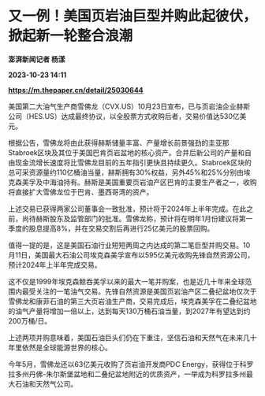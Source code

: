 # 又一例！美国页岩油巨型并购此起彼伏，掀起新一轮整合浪潮
**澎湃新闻记者 杨漾**

**2023-10-23 14:11**

**https://m.thepaper.cn/detail/25030644**

美国第二大油气生产商雪佛龙（CVX.US）10月23日宣布，已与页岩油企业赫斯公司（HES.US）达成最终协议，以全股票方式收购后者，交易价值达530亿美元。

根据公告，雪佛龙将由此获得赫斯储量丰富、产量增长前景强劲的圭亚那Stabroek区块及其位于美国巴肯页岩盆地的核心资产。合并后新公司的产量和自由现金流增长速度将比雪佛龙目前的五年指引更快且持续更久。Stabroek区块的总可采资源量约110亿桶油当量，赫斯拥有30%权益，另外45%和25%分别由埃克森美孚及中海油持有。赫斯是美国重要页岩油产区巴肯的主要生产者之一，收购将直接扩大雪佛龙位于巴肯、墨西哥湾的资产。

上述交易已获得两家公司董事会一致批准，预计将于2024年上半年完成。在此之前，尚待赫斯股东及监管部门的批准。雪佛龙称，预计将在明年1月份建议将第一季度的股息提高8%，并在交易交割后再进行25亿美元的股票回购。

值得一提的是，这是美国石油行业短短两周之内达成的第二笔巨型并购交易。10月11日，美国最大石油公司埃克森美孚宣布以595亿美元收购先锋自然资源公司，预计2024年上半年完成交易。

这不仅是1999年埃克森鲸吞美孚以来的最大一笔并购案，也是近几十年来全球范围内最受关注的一笔油气交易。先锋自然资源是美国页岩油产区二叠纪盆地仅次于雪佛龙和康菲石油的第三大页岩油生产商，交易完成后，埃克森美孚在二叠纪盆地的油气产量将增加一倍以上，达到每天130万桶石油当量，到2027年有望达到约200万桶/日。

上述两项并购意味着，美国石油巨头们仍在下重注，坚信石油和天然气在未来几十年里依然是全球能源世界的核心。

今年5月，雪佛龙还以63亿美元收购了页岩油开发商PDC Energy，获得位于科罗拉多州丹佛-朱尔斯堡盆地和二叠纪盆地附近的优质资产，一举成为科罗拉多州最大石油和天然气公司。